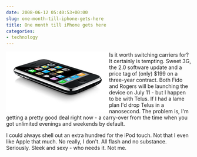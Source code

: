```yaml
---
date: 2008-06-12 05:40:53+00:00
slug: one-month-till-iphone-gets-here
title: One month till iPhone gets here
categories:
- technology
---
```


<img align="left" style="border:20px solid white" src="/images/phone.png">

Is it worth switching carriers for? It certainly is tempting. Sweet 3G, the 2.0 software update and a price tag of (only) $199 on a three-year contract. Both Fido and Rogers will be launching the device on July 11 - but I happen to be with Telus. If I had a lame plan I'd drop Telus in a nanosecond. The problem is, I'm getting a pretty good deal right now - a carry-over from the time when you got unlimited evenings and weekends by default.

I could always shell out an extra hundred for the iPod touch. Not that I even like Apple that much. No really, I don't. All flash and no substance. Seriously. Sleek and sexy - who needs it. Not me.
